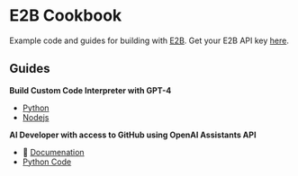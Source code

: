 # E2B Cookbook
Example code and guides for building with [E2B](https://e2b.dev). Get your E2B API key [here](https://e2b.dev/docs/getting-started/api-key).

## Guides
**Build Custom Code Interpreter with GPT-4**
- [Python](guides/gpt4-code-interpreter-py)
- [Nodejs](guides/gpt4-code-interpreter-js)

**AI Developer with access to GitHub using OpenAI Assistants API**
- 📖 [Documenation](https://e2b.dev/docs/llm-platforms/openai)
- [Python Code](https://github.com/e2b-dev/e2b-cookbook/tree/main/guides/ai-github-developer-py)
